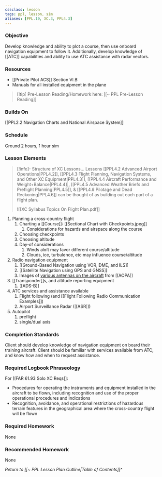 ```yaml
---
cssclass: lesson
tags: ppl, lesson, sim
aliases: [PPL.19, XC.3, PPL4.3]
---
```

### Objective
Develop knowledge and ability to plot a course, then use onboard navigation equipment to follow it. Additionally, develop knowledge of [[ATC]] capabilities and ability to use ATC assistance with radar vectors.

### Resources
- [[Private Pilot ACS]] Section VI.B
- Manuals for all installed equipment in the plane

> [!tip] Pre-Lesson Reading/Homework here: [[~ PPL Pre-Lesson Reading]]

### Builds On
[[PPL2.2 Navigation Charts and National Airspace System]]

### Schedule
Ground 2 hours, 1 hour sim

### Lesson Elements
> [!info]- Structure of XC Lessons...
> Lessons [[PPL4.2 Advanced Airport Operations|PPL4.2]], [[PPL4.3 Flight Planning, Navigation Systems, and Other XC Equipment|PPL4.3]], [[PPL4.4 Aircraft Performance and Weight+Balance|PPL4.4]], [[PPL4.5 Advanced Weather Briefs and Preflight Planning|PPL4.5]], & [[PPL4.6 Pilotage and Dead Reckoning|PPL4.6]] can be thought of as building out each part of a flight plan.
> 
> ![[XC Syllabus Topics On Flight Plan.pdf]]

1. Planning a cross-country flight
	1. Charting a [[Course]]: [[Sectional Chart with Checkpoints.jpeg]]
		1. Considerations for hazards and airspace along the course
	2. Choosing checkpoints
	3. Choosing altitude
	4. Day-of considerations
		1. Winds aloft may favor different course/altitude
		2. Clouds, ice, turbulence, etc may influence course/altitude
2. Radio navigation equipment
	1. [[Ground-Based Navigation using VOR, DME, and ILS]]
	2. [[Satellite Navigation using GPS and GNSS]]
	3. Images of [various antennas on the aircraft](https://www.aopa.org/training-and-safety/students/presolo/special/antennas) from [[AOPA]]
4. [[Transponder]]s, and altitude reporting equipment
	1. [[ADS-B]]
5. ATC services and assistance available
	1. Flight following (and [[Flight Following Radio Communication Examples]])
	2. Airport Surveillance Radar ([[ASR]])
6. Autopilot
	1. preflight
	2. single/dual axis

### Completion Standards
Client should develop knowledge of navigation equipment on board their training aircraft. Client should be familiar with services available from ATC, and know how and when to request assistance.

### Required Logbook Phraseology
For [[FAR 61.93 Solo XC Reqs]]:
- Procedures for operating the instruments and equipment installed in the aircraft to be flown, including recognition and use of the proper operational procedures and indications
- Recognition, avoidance, and operational restrictions of hazardous terrain features in the geographical area where the cross-country flight will be flown

### Required Homework
None

### Recommended Homework
None

*Return to [[~ PPL Lesson Plan Outline|Table of Contents]]^*